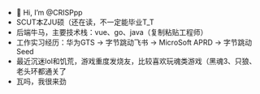 - 👋 Hi, I’m @CRISPpp
- SCUT本ZJU硕（还在读，不一定能毕业T_T
- 后端牛马，主要技术栈：vue、go、java（复制粘贴工程师）
- 工作实习经历：华为GTS -> 字节跳动飞书 -> MicroSoft APRD -> 字节跳动Seed
- 最近沉迷lol和饥荒，游戏重度发烧友，比较喜欢玩魂类游戏（黑魂3、只狼、老头环都通关了
- 瓦吗，我很来劲

<!---
CRISPpp/CRISPpp is a ✨ special ✨ repository because its `README.md` (this file) appears on your GitHub profile.
You can click the Preview link to take a look at your changes.
--->
